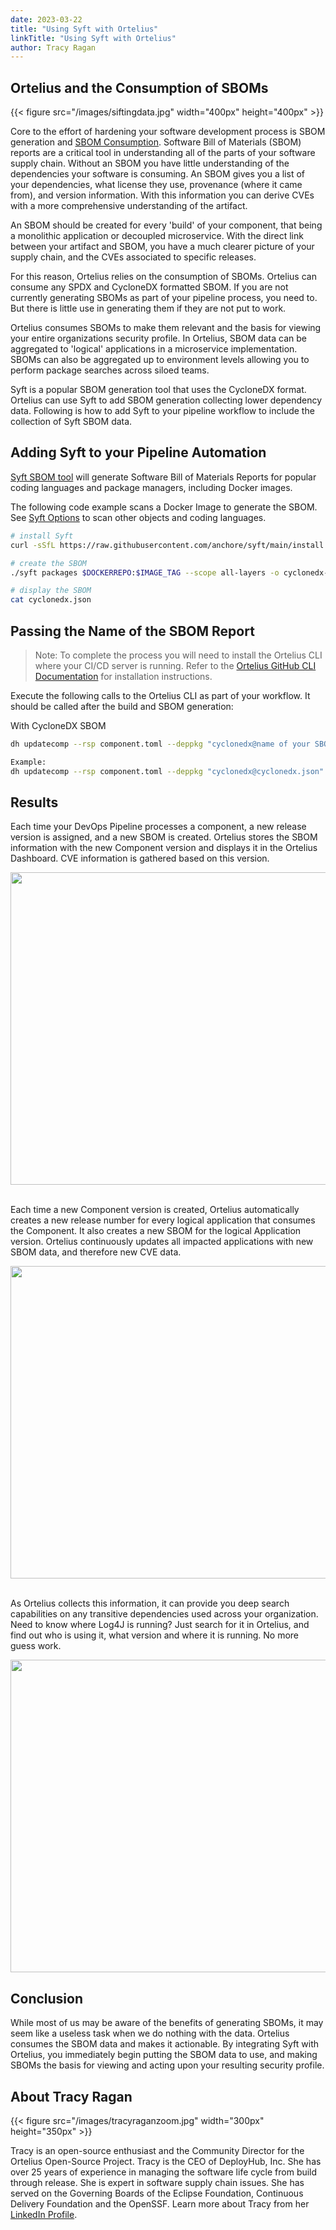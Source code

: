 ```yaml
---
date: 2023-03-22
title: "Using Syft with Ortelius"
linkTitle: "Using Syft with Ortelius"
author: Tracy Ragan
---
```


## Ortelius and the Consumption of SBOMs


<p></p>

{{< figure src="/images/siftingdata.jpg" width="400px" height="400px" >}}


Core to the effort of hardening your software development process is SBOM generation and [SBOM Consumption](https://www.deployhub.com/sbom-consumption/). Software Bill of Materials (SBOM) reports are a critical tool in understanding all of the parts of your software supply chain. Without an SBOM you have little understanding of the dependencies your software is consuming. An SBOM gives you a list of your dependencies, what license they use, provenance (where it came from), and version information. With this information you can derive CVEs with a more comprehensive understanding of the artifact. 

An SBOM should be created for every 'build' of your component, that being a monolithic application or decoupled microservice. With the direct link between your artifact and SBOM, you have a much clearer picture of your supply chain, and the CVEs associated to specific releases. 

For this reason, Ortelius relies on the consumption of SBOMs. Ortelius can consume any SPDX and CycloneDX formatted SBOM. If you are not currently generating SBOMs as part of your pipeline process, you need to. But there is little use in generating them if they are not put to work. 

Ortelius consumes SBOMs to make them relevant and the basis for viewing your entire organizations security profile. In Ortelius, SBOM data can be aggregated to 'logical' applications in a microservice implementation. SBOMs can also be aggregated up to environment levels allowing you to perform package searches across siloed teams. 

Syft is a popular SBOM generation tool that uses the CycloneDX format. Ortelius can use Syft to add SBOM generation collecting lower dependency data. Following is how to add Syft to your pipeline workflow to include the collection of Syft SBOM data. 

## Adding Syft to your Pipeline Automation

[Syft SBOM tool](https://github.com/anchore/syft) will generate Software Bill of Materials Reports for popular coding languages and package managers, including Docker images. 

The following code example scans a Docker Image to generate the SBOM.  See [Syft Options](https://github.com/anchore/syft#supported-sources) to scan other objects and coding languages.

```bash
# install Syft
curl -sSfL https://raw.githubusercontent.com/anchore/syft/main/install.sh | sh -s -- -b $PWD

# create the SBOM
./syft packages $DOCKERREPO:$IMAGE_TAG --scope all-layers -o cyclonedx-json > cyclonedx.json

# display the SBOM
cat cyclonedx.json
```

## Passing the Name of the SBOM Report

>Note: To complete the process you will need to install the Ortelius CLI where your CI/CD server is running. Refer to the [Ortelius GitHub CLI Documentation](https://github.com/Ortelius/cli/blob/main/doc/dh.md) for installation instructions. 

Execute the following calls to the Ortelius CLI as part of your workflow. It should be called after the build and SBOM generation:

With CycloneDX SBOM

```bash
dh updatecomp --rsp component.toml --deppkg "cyclonedx@name of your SBOM file"

Example:
dh updatecomp --rsp component.toml --deppkg "cyclonedx@cyclonedx.json"
```


## Results

Each time your DevOps Pipeline processes a component, a new release version is assigned, and a new SBOM is created. Ortelius stores the SBOM information with the new Component version and displays it in the Ortelius Dashboard. CVE information is gathered based on this version. 

<img src="/images/compnentsbom.png" style="width:1300px;height:500px;">
<br>
<br>

Each time a new Component version is created, Ortelius automatically creates a new release number for every logical application that consumes the Component. It also creates a new SBOM for the logical Application version. Ortelius continuously updates all impacted applications with new SBOM data, and therefore new CVE data. 

<img src="/images/appsbom.png" style="width:1300px;height:500px;">
<br>
<br>

As Ortelius collects this information, it can provide you deep search capabilities on any transitive dependencies used across your organization. Need to know where Log4J is running? Just search for it in Ortelius, and find out who is using it, what version and where it is running. No more guess work. 

<img src="/images/log4jsearch.png" style="width:1300px;height:500px;">
<br>

## Conclusion

While most of us may be aware of the benefits of generating SBOMs, it may seem like a useless task when we do nothing with the data. Ortelius consumes the SBOM data and makes it actionable. By integrating Syft with Ortelius, you immediately begin putting the SBOM data to use, and making SBOMs the basis for viewing and acting upon your resulting security profile. 

## About Tracy Ragan

{{< figure src="/images/tracyraganzoom.jpg" width="300px" height="350px" >}}

Tracy is an open-source enthusiast and the Community Director for the Ortelius Open-Source Project. Tracy is the CEO of DeployHub, Inc. She has over 25 years of experience in managing the software life cycle from build through release. She is expert in software supply chain issues. She has served on the Governing Boards of the Eclipse Foundation, Continuous Delivery Foundation and the OpenSSF. Learn more about Tracy from her [LinkedIn Profile](https://www.linkedin.com/in/tracy-ragan-oms/).
